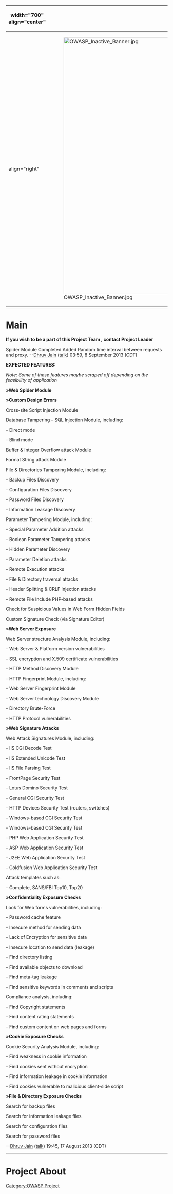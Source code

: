 <table>
<thead>
<tr class="header">
<th><p>width="700" align="center"</p></th>
<th><p><br />
</p></th>
<th><p>width="500" align="center"</p></th>
<th><p><br />
</p></th>
</tr>
</thead>
<tbody>
<tr class="odd">
<td><p>align="right"</p></td>
<td><figure>
<img src="OWASP_Inactive_Banner.jpg" title="OWASP_Inactive_Banner.jpg" alt="OWASP_Inactive_Banner.jpg" width="800" /><figcaption>OWASP_Inactive_Banner.jpg</figcaption>
</figure></td>
<td><p>align="right"</p></td>
<td></td>
</tr>
</tbody>
</table>

# Main

**If you wish to be a part of this Project Team , contact Project
Leader**

Spider Module Completed.Added Random time interval between requests and
proxy. --[Dhruv Jain](User:Dhruv_Jain "wikilink")
([talk](User_talk:Dhruv_Jain "wikilink")) 03:59, 8 September 2013 (CDT)

**EXPECTED FEATURES:**

*Note: Some of these features maybe scraped off depending on the
feasibility of application*

**»Web Spider Module**

**»Custom Design Errors**

Cross-site Script Injection Module

Database Tampering – SQL Injection Module, including:

\- Direct mode

\- Blind mode

Buffer & Integer Overflow attack Module

Format String attack Module

File & Directories Tampering Module, including:

\- Backup Files Discovery

\- Configuration Files Discovery

\- Password Files Discovery

\- Information Leakage Discovery

Parameter Tampering Module, including:

\- Special Parameter Addition attacks

\- Boolean Parameter Tampering attacks

\- Hidden Parameter Discovery

\- Parameter Deletion attacks

\- Remote Execution attacks

\- File & Directory traversal attacks

\- Header Splitting & CRLF Injection attacks

\- Remote File Include PHP-based attacks

Check for Suspicious Values in Web Form Hidden Fields

Custom Signature Check (via Signature Editor)

**»Web Server Exposure**

Web Server structure Analysis Module, including:

\- Web Server & Platform version vulnerabilities

\- SSL encryption and X.509 certificate vulnerabilities

\- HTTP Method Discovery Module

\- HTTP Fingerprint Module, including:

\- Web Server Fingerprint Module

\- Web Server technology Discovery Module

\- Directory Brute-Force

\- HTTP Protocol vulnerabilities

**»Web Signature Attacks**

Web Attack Signatures Module, including:

\- IIS CGI Decode Test

\- IIS Extended Unicode Test

\- IIS File Parsing Test

\- FrontPage Security Test

\- Lotus Domino Security Test

\- General CGI Security Test

\- HTTP Devices Security Test (routers, switches)

\- Windows-based CGI Security Test

\- Windows-based CGI Security Test

\- PHP Web Application Security Test

\- ASP Web Application Security Test

\- J2EE Web Application Security Test

\- Coldfusion Web Application Security Test

Attack templates such as:

\- Complete, SANS/FBI Top10, Top20

**»Confidentiality Exposure Checks**

Look for Web forms vulnerabilities, including:

\- Password cache feature

\- Insecure method for sending data

\- Lack of Encryption for sensitive data

\- Insecure location to send data (leakage)

\- Find directory listing

\- Find available objects to download

\- Find meta-tag leakage

\- Find sensitive keywords in comments and scripts

Compliance analysis, including:

\- Find Copyright statements

\- Find content rating statements

\- Find custom content on web pages and forms

**»Cookie Exposure Checks**

Cookie Security Analysis Module, including:

\- Find weakness in cookie information

\- Find cookies sent without encryption

\- Find information leakage in cookie information

\- Find cookies vulnerable to malicious client-side script

**»File & Directory Exposure Checks**

Search for backup files

Search for information leakage files

Search for configuration files

Search for password files

\--[Dhruv Jain](User:Dhruv_Jain "wikilink")
([talk](User_talk:Dhruv_Jain "wikilink")) 19:45, 17 August 2013 (CDT)

-----

# Project About

[Category:OWASP Project](Category:OWASP_Project "wikilink")